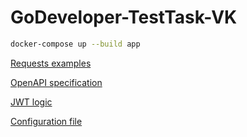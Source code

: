 # GoDeveloper-TestTask-VK

```bash
docker-compose up --build app
```

[Requests examples](https://github.com/ColdDirol/GoDeveloper-TestTask-VK/blob/main/requests.http)

[OpenAPI specification](https://github.com/ColdDirol/GoDeveloper-TestTask-VK/blob/main/specification.yaml)

[JWT logic](https://github.com/ColdDirol/GoDeveloper-TestTask-VK/blob/main/auth/jwt/jwt.go)

[Configuration file](https://github.com/ColdDirol/GoDeveloper-TestTask-VK/blob/main/config.json)
